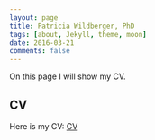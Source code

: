 ```yaml
---
layout: page
title: Patricia Wildberger, PhD
tags: [about, Jekyll, theme, moon]
date: 2016-03-21
comments: false
---
```


On this page I will show my CV.

## CV
Here is my CV: [CV](../the-reformer-bluered.pdf) 
